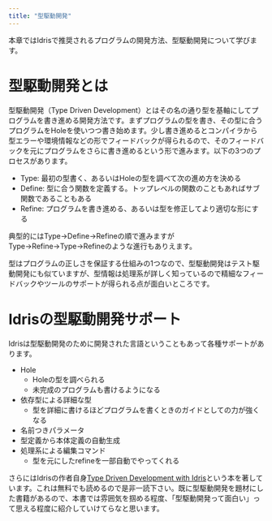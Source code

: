 ```yaml
---
title: "型駆動開発"
---
```


本章ではIdrisで推奨されるプログラムの開発方法、型駆動開発について学びます。

# 型駆動開発とは

型駆動開発（Type Driven Development）とはその名の通り型を基軸にしてプログラムを書き進める開発方法です。まずプログラムの型を書き、その型に合うプログラムをHoleを使いつつ書き始めます。少し書き進めるとコンパイラから型エラーや環境情報などの形でフィードバックが得られるので、そのフィードバックを元にプログラムをさらに書き進めるという形で進みます。以下の3つのプロセスがあります。

* Type: 最初の型書く、あるいはHoleの型を調べて次の進め方を決める
* Define: 型に合う関数を定義する。トップレベルの関数のこともあればサブ関数であることもある
* Refine: プログラムを書き進める、あるいは型を修正してより適切な形にする

典型的にはType→Define→Refineの順で進みますがType→Refine→Type→Refineのような進行もありえます。

型はプログラムの正しさを保証する仕組みの1つなので、型駆動開発はテスト駆動開発にも似ていますが、型情報は処理系が詳しく知っているので精細なフィードバックやツールのサポートが得られる点が面白いところです。

# Idrisの型駆動開発サポート

Idrisは型駆動開発のために開発された言語ということもあって各種サポートがあります。

* Hole
  + Holeの型を調べられる
  + 未完成のプログラムも書けるようになる
* 依存型による詳細な型
  + 型を詳細に書けるほどプログラムを書くときのガイドとしての力が強くなる
* 名前つきパラメータ
* 型定義から本体定義の自動生成
* 処理系による編集コマンド
  + 型を元にしたrefineを一部自動でやってくれる

さらにはIdrisの作者自身[Type Driven Development with Idris](https://www.manning.com/books/type-driven-development-with-idris)という本を著しています。これは無料でも読めるので是非一読下さい。既に型駆動開発を題材にした書籍があるので、本書では雰囲気を掴める程度、「型駆動開発って面白い」って思える程度に紹介していけてらなと思います。
